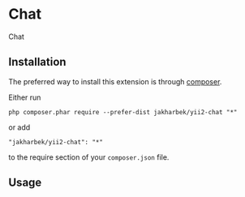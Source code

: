 Chat
===
Chat

Installation
------------

The preferred way to install this extension is through [composer](http://getcomposer.org/download/).

Either run

```
php composer.phar require --prefer-dist jakharbek/yii2-chat "*"
```

or add

```
"jakharbek/yii2-chat": "*"
```

to the require section of your `composer.json` file.


Usage
-----
